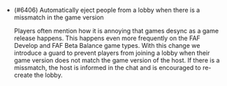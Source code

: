 - (#6406) Automatically eject people from a lobby when there is a missmatch in the game version

    Players often mention how it is annoying that games desync as a game release happens. This happens even more frequently on the FAF Develop and FAF Beta Balance game types. With this change we introduce a guard to prevent players from joining a lobby when their game version does not match the game version of the host. If there is a missmatch, the host is informed in the chat and is encouraged to re-create the lobby.
